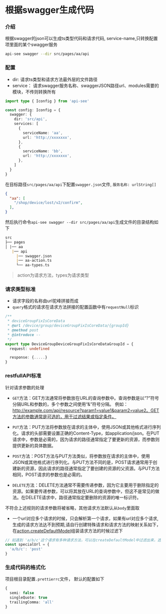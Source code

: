 # 根据swagger生成代码

### 介绍

根据swagger的json可以生成ts类型代码和请求代码, service-name,只转换配置项里面的某个swagger服务

```bash
api-see swagger --dir src/pages/aa/api
```

### 配置
- dir: 请求ts类型和请求方法最外层的文件路径
- service： 请求swagger服务名称、swaggerJSON路径url、modules需要的模块，不传则转换所有

```ts
import type { Iconfig } from 'api-see'

const config: Iconfig = {
  swagger: {
    dir: 'src/api',
    services: [
      {
        serviceName: 'aa',
        url: 'http://xxxxxxx',
      },
      {
        serviceName: 'bb',
        url: 'http://xxxxxxx',
      },
    ]
  }
}
```
在目标路径`src/pages/aa/api`下配置`swagger.json`文件, `服务名称: urlString[]`

```json
{
  "aa": [
    "/shop/device/lost/v2/confirm",
  ],
}
```

然后执行命令`api-see swagger --dir src/pages/aa/api`生成文件的目录结构如下

```markdown
src
├── pages
│ |── aa
   |── api
     |── swagger.json
     |── aa-action.ts
     └── aa-types.ts
```

> action为请求方法，types为请求类型

### 请求类型标准

- 请求字段的名称由url驼峰拼接而成
- `query`格式的请求在请求方法拼接的配置函数中有`requestNull`标识

```ts
/**
 * deviceGroupFixIsCoreData
 * @url /device/group/deviceGroupFixIsCoreData/{groupId}
 * @method post
 * @introduce --
 */
export type DeviceGroupDeviceGroupFixIsCoreDataGroupId = {
  request: undefined

  response: {.....}
}
```

### restfullAPI标准

针对请求参数的处理

- `GET`方法：GET方法通常将参数放在URL的查询参数中。查询参数是以“?”符号分隔URL和参数的，多个参数之间使用“&”符号分隔。
例如：http://example.com/api/resource?param1=value1&param2=value2。GET方法的参数通常是可选的，用于过滤结果或指定条件。

- `PUT`方法：PUT方法将参数放在请求的主体中，使用JSON或其他格式进行序列化。请求的头部需要设置正确的Content-Type，如application/json。在PUT请求中，参数是必需的，因为请求的路径通常指定了要更新的资源，而参数则提供更新的具体数据。

- `POST`方法：POST方法与PUT方法类似，将参数放在请求的主体中，使用JSON或其他格式进行序列化。与PUT方法不同的是，POST请求通常用于创建新的资源，因此请求的路径通常指定了要创建的资源的父资源。与PUT方法相同，POST请求的参数也是必需的。

- `DELETE`方法：DELETE方法通常不需要传递参数，因为它主要用于删除指定的资源。如果要传递参数，可以将其放在URL的查询参数中，但这不是常见的做法。在DELETE请求中，路径通常指定要删除的资源的唯一标识符。

不符合上述规则的请求参数将被省略，其他请求方法默认从`body`里面取

- 一个url对应多个请求的时候，只会解析第一个请求，如果有url对应多个请求,生成的请求方法达不到预期,请自行创建特殊请求和请求方法的映射关系如下，在[action.createDefaultModel](/#/create-action)组装请求方法的时候过滤下

```ts
// 如遇到 'a/b/c'这个请求有多种请求方法，可以在createDefaultModel中过滤出来，选择生成多个，或者生成需要的方法的请求
const specialUrl = {
  'a/b/c': 'post'
}
```

### 生成代码的格式化

项目根目录配置`.prettierrc`文件， 默认的配置如下

```ts
{
  semi: false
  singleQuote: true
  trailingComma: 'all'
}
```